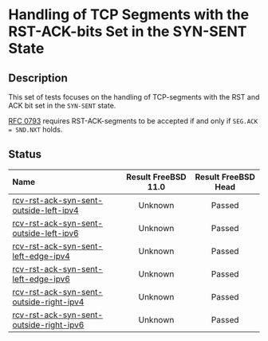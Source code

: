 # Handling of TCP Segments with the RST-ACK-bits Set in the SYN-SENT State

## Description
This set of tests focuses on the handling of TCP-segments with the
RST and ACK bit set in the `SYN-SENT` state.

[RFC 0793](https://tools.ietf.org/html/rfc0793) requires RST-ACK-segments to
be accepted if and only if `SEG.ACK = SND.NXT` holds.

## Status

| Name                                                                                                                                                                                                               | Result FreeBSD 11.0 | Result FreeBSD Head |
|:-------------------------------------------------------------------------------------------------------------------------------------------------------------------------------------------------------------------|:-------------------:|:-------------------:|
|[rcv-rst-ack-syn-sent-outside-left-ipv4](rcv-rst-ack-syn-sent-outside-left-ipv4.pkt "Ensure that the reception of a TCP RST-ACK with SEG.ACK=SND.NXT-1 in the SYN-SENT state does not affect the TCP connection")   | Unknown             | Passed              |
|[rcv-rst-ack-syn-sent-outside-left-ipv6](rcv-rst-ack-syn-sent-outside-left-ipv6.pkt "Ensure that the reception of a TCP RST-ACK with SEG.ACK=SND.NXT-1 in the SYN-SENT state does not affect the TCP connection")   | Unknown             | Passed              |
|[rcv-rst-ack-syn-sent-left-edge-ipv4](rcv-rst-ack-sent-left-edge-ipv4.pkt "Ensure that the reception of a TCP RST-ACK with SEG.ACK=SND.NXT in the SYN-SENT state destroys the TCP connection")                      | Unknown             | Passed              |
|[rcv-rst-ack-syn-sent-left-edge-ipv6](rcv-rst-ack-sent-left-edge-ipv6.pkt "Ensure that the reception of a TCP RST-ACK with SEG.ACK=SND.NXT in the SYN-SENT state destroys the TCP connection")                      | Unknown             | Passed              |
|[rcv-rst-ack-syn-sent-outside-right-ipv4](rcv-rst-ack-syn-sent-outside-right-ipv4.pkt "Ensure that the reception of a TCP RST-ACK with SEG.ACK=SND.NXT+1 in the SYN-SENT state does not affect the TCP connection") | Unknown             | Passed              |
|[rcv-rst-ack-syn-sent-outside-right-ipv6](rcv-rst-ack-syn-sent-outside-right-ipv6.pkt "Ensure that the reception of a TCP RST-ACK with SEG.ACK=RCV.NXT+1 in the SYN-SENT state does not affect the TCP connection") | Unknown             | Passed              |
